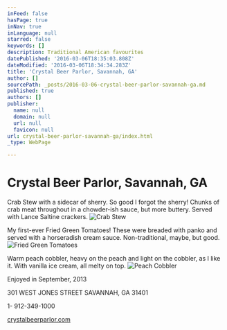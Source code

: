 ```yaml
---
inFeed: false
hasPage: true
inNav: true
inLanguage: null
starred: false
keywords: []
description: Traditional American favourites
datePublished: '2016-03-06T18:35:03.808Z'
dateModified: '2016-03-06T18:34:34.283Z'
title: 'Crystal Beer Parlor, Savannah, GA'
author: []
sourcePath: _posts/2016-03-06-crystal-beer-parlor-savannah-ga.md
published: true
authors: []
publisher:
  name: null
  domain: null
  url: null
  favicon: null
url: crystal-beer-parlor-savannah-ga/index.html
_type: WebPage

---
```

# Crystal Beer Parlor, Savannah, GA

Crab Stew with a sidecar of sherry. So good I forgot the sherry! Chunks of crab meat throughout in a chowder-ish sauce, but more buttery. Served with Lance Saltine crackers.
![Crab Stew](https://the-grid-user-content.s3-us-west-2.amazonaws.com/7201418c-37a5-4db8-a21b-3eb7621824ee.jpg)

My first-ever Fried Green Tomatoes! These were breaded with panko and served with a horseradish cream sauce. Non-traditional, maybe, but good.
![Fried Green Tomatoes](https://the-grid-user-content.s3-us-west-2.amazonaws.com/d65ec9f7-733f-4bbc-9bc3-fcdc2d3d8020.jpg)

Warm peach cobbler, heavy on the peach and light on the cobbler, as I like it. With vanilla ice cream, all melty on top.
![Peach Cobbler](https://the-grid-user-content.s3-us-west-2.amazonaws.com/49fcf0f3-d7df-4f64-8b0f-6422aba5b862.jpg)

Enjoyed in September, 2013

301 WEST JONES STREET
SAVANNAH, GA 31401 

1- 912-349-1000

[crystalbeerparlor.com][0]

[0]: http://www.crystalbeerparlor.com/